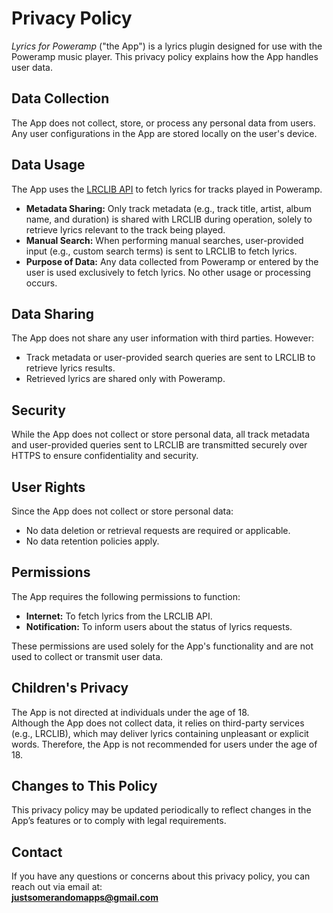 # Privacy Policy

*Lyrics for Poweramp* ("the App") is a lyrics plugin designed for use with the Poweramp music
player. This privacy policy explains how the App handles user data.

## **Data Collection**

The App does not collect, store, or process any personal data from users. Any user configurations in
the App are stored locally on the user's device.

## **Data Usage**

The App uses the [LRCLIB API](https://lrclib.net/docs) to fetch lyrics for tracks played in
Poweramp.

- **Metadata Sharing:** Only track metadata (e.g., track title, artist, album name, and duration) is
  shared with LRCLIB during operation, solely to retrieve lyrics relevant to the track being played.
- **Manual Search:** When performing manual searches, user-provided input (e.g., custom search
  terms) is sent to LRCLIB to fetch lyrics.
- **Purpose of Data:** Any data collected from Poweramp or entered by the user is used exclusively
  to fetch lyrics. No other usage or processing occurs.

## **Data Sharing**

The App does not share any user information with third parties. However:

- Track metadata or user-provided search queries are sent to LRCLIB to retrieve lyrics results.
- Retrieved lyrics are shared only with Poweramp.

## **Security**

While the App does not collect or store personal data, all track metadata and user-provided queries
sent to LRCLIB are transmitted securely over HTTPS to ensure confidentiality and security.

## **User Rights**

Since the App does not collect or store personal data:

- No data deletion or retrieval requests are required or applicable.
- No data retention policies apply.

## **Permissions**

The App requires the following permissions to function:

- **Internet:** To fetch lyrics from the LRCLIB API.
- **Notification:** To inform users about the status of lyrics requests.

These permissions are used solely for the App's functionality and are not used to collect or
transmit user data.

## **Children's Privacy**

The App is not directed at individuals under the age of 18.  
Although the App does not collect data, it relies on third-party services (e.g., LRCLIB), which may
deliver lyrics containing unpleasant or explicit words. Therefore, the App is not recommended for
users under the age of 18.

## **Changes to This Policy**

This privacy policy may be updated periodically to reflect changes in the App’s features or to
comply with legal requirements.

## **Contact**

If you have any questions or concerns about this privacy policy, you can reach out via email at:  
**justsomerandomapps@gmail.com**
